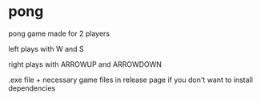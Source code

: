 # pong
pong game made for 2 players

left plays with W and S

right plays with ARROWUP and ARROWDOWN

.exe file + necessary game files in release page if you don't want to install dependencies
